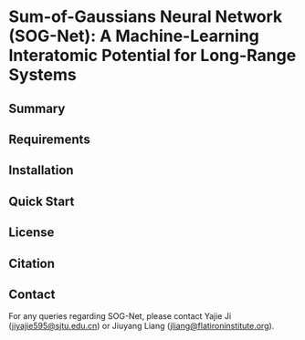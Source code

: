 # Sum-of-Gaussians Neural Network (SOG-Net): </small> </small> A Machine-Learning Interatomic Potential for Long-Range Systems</small> </small>

## Summary

## Requirements

## Installation

## Quick Start

## License

## Citation

## Contact
For any queries regarding SOG-Net, please contact Yajie Ji (jiyajie595@sjtu.edu.cn) or Jiuyang Liang (jliang@flatironinstitute.org).
